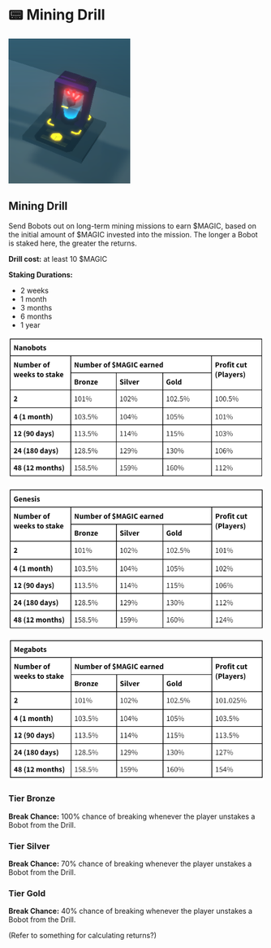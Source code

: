# 📟 Mining Drill

![Drill Model - WIP](<../../.gitbook/assets/image (6) (1) (1).png>)

## **Mining Drill** <a href="#core-points" id="core-points"></a>

Send Bobots out on long-term mining missions to earn $MAGIC, based on the initial amount of $MAGIC invested into the mission. The longer a Bobot is staked here, the greater the returns.&#x20;

**Drill cost:** at least 10 $MAGIC&#x20;

**Staking Durations:**&#x20;

* 2 weeks
* 1 month
* 3 months
* 6 months
* 1 year

![Rewards for Nanobots using the Mining Drill](<../../.gitbook/assets/image (10).png>)

![Rewards for Genesis Bobots using the Mining Drill](<../../.gitbook/assets/image (14).png>)

![Rewards for Megabots using the Mining Drill](<../../.gitbook/assets/image (17).png>)

### Tier Bronze&#x20;

**Break Chance:** 100% chance of breaking whenever the player unstakes a Bobot from the Drill.

### Tier Silver&#x20;

**Break Chance:** 70% chance of breaking whenever the player unstakes a Bobot from the Drill.

### Tier Gold&#x20;

**Break Chance:** 40% chance of breaking whenever the player unstakes a Bobot from the Drill.

(Refer to something for calculating returns?)

